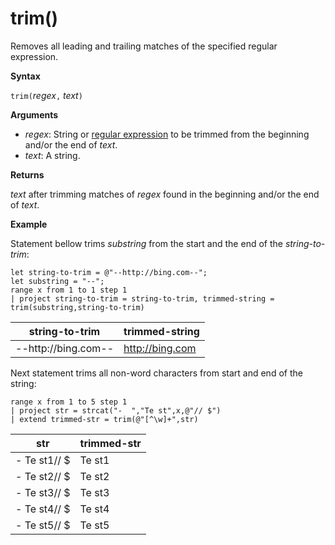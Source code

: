# trim()

Removes all leading and trailing matches of the specified regular expression.

**Syntax**

`trim(`*regex*`,` *text*`)`

**Arguments**

* *regex*: String or [regular expression](re2.md) to be trimmed from the beginning and/or the end of *text*.  
* *text*: A string.

**Returns**

*text* after trimming matches of *regex* found in the beginning and/or the end of *text*.

**Example**

Statement bellow trims *substring*  from the start and the end of the *string-to-trim*:

<!-- csl -->
```
let string-to-trim = @"--http://bing.com--";
let substring = "--";
range x from 1 to 1 step 1
| project string-to-trim = string-to-trim, trimmed-string = trim(substring,string-to-trim)
```

|string-to-trim|trimmed-string|
|---|---|
|--http://bing.com--|http://bing.com|

Next statement trims all non-word characters from start and end of the string:

<!-- csl -->
```
range x from 1 to 5 step 1
| project str = strcat("-  ","Te st",x,@"// $")
| extend trimmed-str = trim(@"[^\w]+",str)
```

|str|trimmed-str|
|---|---|
|-  Te st1// $|Te st1|
|-  Te st2// $|Te st2|
|-  Te st3// $|Te st3|
|-  Te st4// $|Te st4|
|-  Te st5// $|Te st5|


 
